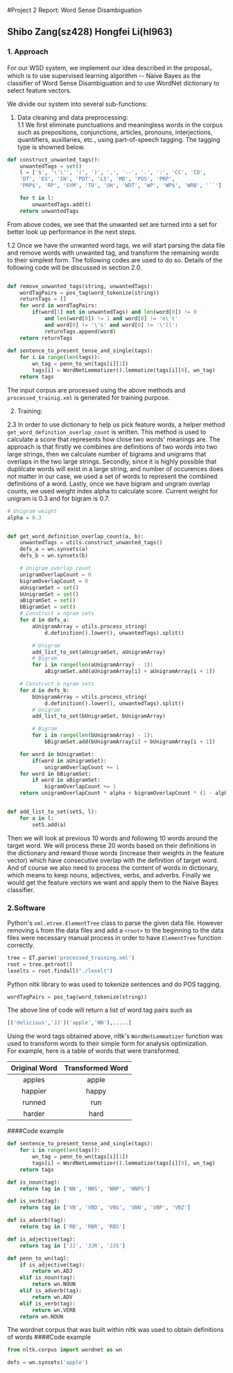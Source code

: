 #Project 2 Report: Word Sense Disambiguation

## Shibo Zang(sz428) Hongfei Li(hl963)
  
### 1. Approach

For our WSD system, we implement our idea described in the proposal， which is to use supervised learning algorithm -- Naive Bayes as the classifier of Word Sense Disambiguation and to use WordNet dictionary to select feature vectors.

We divide our system into several sub-functions:

1. Data cleaning and data preprocessing:  
1.1 We first eliminate punctuations and meaningless words in the corpus such as prepositions, conjunctions, articles, pronouns, interjections, quantifiers, auxillaries, etc., using part-of-speech tagging. The tagging type is showned below.  

```python
def construct_unwanted_tags():
    unwantedTags = set()
    l = ['$', '\'\'', '(', ')', ',', '--', '.', ':', 'CC', 'CD', 
    'DT', 'EX', 'IN', 'PDT', 'LS', 'MD', 'POS', 'PRP',
    'PRP$', 'RP', 'SYM', 'TO', 'UH', 'WDT', 'WP', 'WP$', 'WRB', '``']

    for t in l:
        unwantedTags.add(t)
    return unwantedTags
```
From above codes, we see that the unwanted set are turned into a set for better look up performance in the next steps. 


1.2 Once we have the unwanted word tags, we will start parsing the data file and remove words with unwanted tag, and transform the remaining words to their simplest form. The following codes are used to do so. Details of the following code will be discussed in section 2.0.

```python

def remove_unwanted_tags(string, unwantedTags):
    wordTagPairs = pos_tag(word_tokenize(string))
    returnTags = []
    for word in wordTagPairs:
        if(word[1] not in unwantedTags) and len(word[0]) != 0 
        	and len(word[0]) != 1 and word[0] != 'n\'t' 
        	and word[0] != '\'s' and word[0] != '\'ll':
            returnTags.append(word)
    return returnTags
    
def sentence_to_present_tense_and_single(tags):
    for i in range(len(tags)):
        wn_tag = penn_to_wn(tags[i][1])
        tags[i] = WordNetLemmatizer().lemmatize(tags[i][0], wn_tag)
    return tags
```

The input corpus are processed using the above methods and ```processed_trainig.xml``` is generated for training purpose.   


2. Training:




<!--Word definition overlap count-->
2.3 In order to use dictionary to help us pick feature words, a helper method ```get_word_definition_overlap_count``` is written. This method is used to calculate a score that represents how close two words' meanings are. The approach is that firstly we combines are definitions of two words into two large strings, then we calculate number of bigrams and unigrams that overlaps in the two large strings. Secondly, since it is highly possible that duplilcate words will exist in a large string, and number of occurences does not matter in our case, we used a set of words to represent the combined definitions of a word. Lastly, once we have bigram and ungram overlap counts, we used weight index alpha to calculate score. Current weight for unigram is 0.3 and for bigram is 0.7.

```python
# Unigram weight
alpha = 0.3


def get_word_definition_overlap_count(a, b):
    unwantedTags = utils.construct_unwanted_tags()
    defs_a = wn.synsets(a)
    defs_b = wn.synsets(b)

    # Unigram overlap count
    unigramOverlapCount = 0
    bigramOverlapCount = 0
    aUnigramSet = set()
    bUnigramSet = set()
    aBigramSet = set()
    bBigramSet = set()
    # Construct a ngram sets
    for d in defs_a:
        aUnigramArray = utils.process_string(
            d.definition().lower(), unwantedTags).split()

        # Unigram
        add_list_to_set(aUnigramSet, aUnigramArray)
        # Bigram
        for i in range(len(aUnigramArray) - 1):
            aBigramSet.add(aUnigramArray[i] + aUnigramArray[i + 1])

    # Construct b ngram sets
    for d in defs_b:
        bUnigramArray = utils.process_string(
            d.definition().lower(), unwantedTags).split()
        # Unigram
        add_list_to_set(bUnigramSet, bUnigramArray)

        # Bigram
        for i in range(len(bUnigramArray) - 1):
            bBigramSet.add(bUnigramArray[i] + bUnigramArray[i + 1])

    for word in bUnigramSet:
        if(word in aUnigramSet):
            unigramOverlapCount += 1
    for word in bBigramSet:
        if word in aBigramSet:
            bigramOverlapCount += 1
    return unigramOverlapCount * alpha + bigramOverlapCount * (1 - alpha)


def add_list_to_set(setS, l):
    for a in l:
        setS.add(a)
```





Then we will look at previous 10 words and following 10 words around the target word. We will process these 20 words based on their definitions in the dictionary and reward those words (increase their weights in the feature vector) which have consecutive overlap with the definition of target word. And of course we also need to process the content of words in dictionary, which means to keep nouns, adjectives, verbs, and adverbs. Finally we would get the feature vectors we want and apply them to the Naive Bayes classifier.







### 2.Software

Python's ```xml.etree.ElementTree``` class to parse the given data file. However removing ```&``` from the data files and add a ```<root>``` to the beginning to the data files were necessary manual process in order to have ```ElementTree``` function correctly.

```python
tree = ET.parse('processed_training.xml')
root = tree.getroot()
lexelts = root.findall("./lexelt")
```

Python nltk library to was used to tokenize sentences and do POS tagging.

```python
wordTagPairs = pos_tag(word_tokenize(string))
```

The above line of code will return a list of word tag pairs such as   

```python
[('delicious','JJ')('apple','NN'),.....]
```
    
      
Using the word tags obtained above, nltk's ```WordNetLemmatizer``` function was used to transform words to their simple form for analysis optimization.  
For example, here is a table of words that were transformed. 

|Original Word | Transformed Word |
|:--------------:|:-----------------:|
|apples | apple  |
|happier | happy |
|runned | run 		|
|harder | hard	|

####Code example
```python
def sentence_to_present_tense_and_single(tags):
    for i in range(len(tags)):
        wn_tag = penn_to_wn(tags[i][1])
        tags[i] = WordNetLemmatizer().lemmatize(tags[i][0], wn_tag)
    return tags

def is_noun(tag):
    return tag in ['NN', 'NNS', 'NNP', 'NNPS']

def is_verb(tag):
    return tag in ['VB', 'VBD', 'VBG', 'VBN', 'VBP', 'VBZ']

def is_adverb(tag):
    return tag in ['RB', 'RBR', 'RBS']

def is_adjective(tag):
    return tag in ['JJ', 'JJR', 'JJS']

def penn_to_wn(tag):
    if is_adjective(tag):
        return wn.ADJ
    elif is_noun(tag):
        return wn.NOUN
    elif is_adverb(tag):
        return wn.ADV
    elif is_verb(tag):
        return wn.VERB
    return wn.NOUN
```


The wordnet corpus that was built within nltk was used to obtain definitions of words
####Code example
```python
from nltk.corpus import wordnet as wn

defs = wn.synsets('apple')

```


